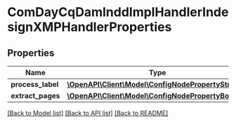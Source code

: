 # ComDayCqDamInddImplHandlerIndesignXMPHandlerProperties

## Properties
Name | Type | Description | Notes
------------ | ------------- | ------------- | -------------
**process_label** | [**\OpenAPI\Client\Model\ConfigNodePropertyString**](ConfigNodePropertyString.md) |  | [optional] 
**extract_pages** | [**\OpenAPI\Client\Model\ConfigNodePropertyBoolean**](ConfigNodePropertyBoolean.md) |  | [optional] 

[[Back to Model list]](../README.md#documentation-for-models) [[Back to API list]](../README.md#documentation-for-api-endpoints) [[Back to README]](../README.md)


